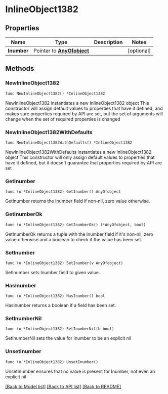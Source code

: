 # InlineObject1382

## Properties

Name | Type | Description | Notes
------------ | ------------- | ------------- | -------------
**Inumber** | Pointer to [**AnyOfobject**](anyOf&lt;object&gt;.md) |  | [optional] 

## Methods

### NewInlineObject1382

`func NewInlineObject1382() *InlineObject1382`

NewInlineObject1382 instantiates a new InlineObject1382 object
This constructor will assign default values to properties that have it defined,
and makes sure properties required by API are set, but the set of arguments
will change when the set of required properties is changed

### NewInlineObject1382WithDefaults

`func NewInlineObject1382WithDefaults() *InlineObject1382`

NewInlineObject1382WithDefaults instantiates a new InlineObject1382 object
This constructor will only assign default values to properties that have it defined,
but it doesn't guarantee that properties required by API are set

### GetInumber

`func (o *InlineObject1382) GetInumber() AnyOfobject`

GetInumber returns the Inumber field if non-nil, zero value otherwise.

### GetInumberOk

`func (o *InlineObject1382) GetInumberOk() (*AnyOfobject, bool)`

GetInumberOk returns a tuple with the Inumber field if it's non-nil, zero value otherwise
and a boolean to check if the value has been set.

### SetInumber

`func (o *InlineObject1382) SetInumber(v AnyOfobject)`

SetInumber sets Inumber field to given value.

### HasInumber

`func (o *InlineObject1382) HasInumber() bool`

HasInumber returns a boolean if a field has been set.

### SetInumberNil

`func (o *InlineObject1382) SetInumberNil(b bool)`

 SetInumberNil sets the value for Inumber to be an explicit nil

### UnsetInumber
`func (o *InlineObject1382) UnsetInumber()`

UnsetInumber ensures that no value is present for Inumber, not even an explicit nil

[[Back to Model list]](../README.md#documentation-for-models) [[Back to API list]](../README.md#documentation-for-api-endpoints) [[Back to README]](../README.md)


